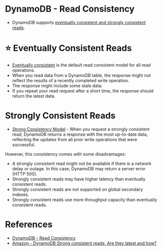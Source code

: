 # DynamoDB - Read Consistency
- DynamoDB supports [eventually consistent and strongly consistent reads](https://docs.aws.amazon.com/amazondynamodb/latest/developerguide/HowItWorks.ReadConsistency.html).

# :star: Eventually Consistent Reads
- [Eventually consistent](../../../1_HLDDesignComponents/3_DatabaseComponents/1_Glossaries/Replication&Consistency/Consistency.md) is the default read consistent model for all read operations.
- When you read data from a DynamoDB table, the response might not reflect the results of a recently completed write operation. 
- The response might include some stale data. 
- If you repeat your read request after a short time, the response should return the latest data.

# Strongly Consistent Reads
- [Strong Consistency Model](../../../1_HLDDesignComponents/3_DatabaseComponents/1_Glossaries/Replication&Consistency/Consistency.md) - When you request a strongly consistent read, DynamoDB returns a response with the most up-to-date data, reflecting the updates from all prior write operations that were successful. 

However, this consistency comes with some disadvantages:
- A strongly consistent read might not be available if there is a network delay or outage. In this case, DynamoDB may return a server error (HTTP 500).
- Strongly consistent reads may have higher latency than eventually consistent reads.
- Strongly consistent reads are not supported on global secondary indexes.
- Strongly consistent reads use more throughput capacity than eventually consistent reads. 

# References
- [DynamoDB – Read Consistency](https://www.geeksforgeeks.org/dynamodb-read-consistency/)
- [Amazon - DynamoDB Strong consistent reads, Are they latest and how?](https://stackoverflow.com/questions/20870041/amazon-dynamodb-strong-consistent-reads-are-they-latest-and-how)


